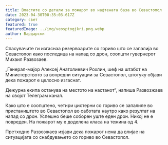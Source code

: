 ```yaml
---
title: Властите со детали за пожарот во нафтената база во Севастопол
date: 2023-04-30T00:35:03.617Z
category: свет
featured: true
featuredImage: ../img/veosptogjkri.png.webp
author: Вардарски
---
```


Спасувачите ги изгаснаа резервоарите со гориво што се запалија во Севастопол како последица на напад со дрон, соопшти гувернерот Михаил Развозаев.

„Генерал-мајор Алексеј Анатолиевич Рохлин, шеф на штабот на Министерството за вонредни ситуации за Севастопол, штотуку објави дека пожарот е целосно изгаснат.

Дежурна екипа останува на местото на настанот“, напиша Развозжаев на својот Телеграм канал.

Како што е соопштено, четири цистерни со гориво се запалиле во пристаништето во Севастопол во саботата наутро како резултат на напад со дрон. Успешно беше соборен уште еден дрон. Никој не е повреден. На пожарот му е доделена класа на тежина од 4.

Претходно Развозжаев изјави дека пожарот нема да влијае на ситуацијата со снабдувањето со гориво во Севастопол.
